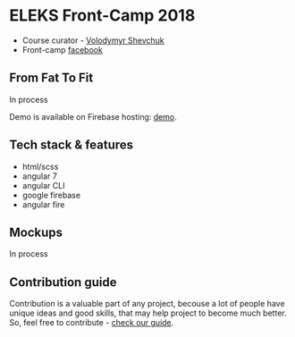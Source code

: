 # ELEKS Front-Camp 2018

* Course curator - [Volodymyr Shevchuk](https://github.com/dosandk)
* Front-camp [facebook](https://www.facebook.com/groups/270300106928894)

## From Fat To Fit

In process

Demo is available on Firebase hosting: [demo](https://from-fat-to-fit.firebaseapp.com/).  

## Tech stack & features

* html/scss
* angular 7
* angular CLI
* google firebase
* angular fire

## Mockups

In process

## Contribution guide

Contribution is a valuable part of any project, becouse a lot of people have unique ideas and good skills, that may help project to 
become much better. So, feel free to contribute - [check our guide](https://github.com/DanteTheDevil/CountryForLife/blob/master/.github/CONTRIBUTING.md).

